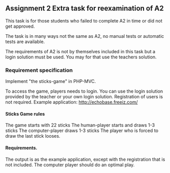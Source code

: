 ## Assignment 2 Extra task for reexamination of A2

This task is for those students who failed to complete A2 in time or did not get approved.

The task is in many ways not the same as A2, no manual tests or automatic tests are available.

The requirements of A2 is not by themselves included in this task but a login solution must be used. 
You may for that use the teachers solution.

### Requirement specification 
Implement "the sticks-game" in PHP-MVC. 

To access the game, players needs to login. You can use the login solution provided by the teacher or your own login solution. Registration of users is not required.
Example application: http://echobase.freeiz.com/

#### Sticks Game rules
The game starts with 22 sticks
The human-player starts and draws 1-3 sticks
The computer-player draws 1-3 sticks
The player who is forced to draw the last stick looses.

#### Requirements.
The output is as the example application, except with the registration that is not included.
The computer player should do an optimal play.
